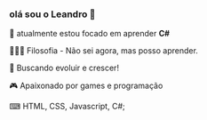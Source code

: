 ###  olá sou o Leandro 👋

📂 atualmente estou focado em aprender **C#**

🙇🏼‍♂️ Filosofia - Não sei agora, mas posso aprender.

🚀 Buscando evoluir e crescer!

🎮 Apaixonado por games e programação

⌨ HTML, CSS, Javascript, C#; 
